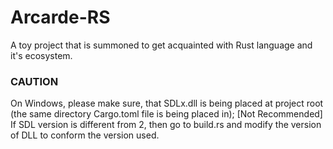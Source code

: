 # Arcarde-RS

A toy project that is summoned to get acquainted with Rust language and it's ecosystem.


### CAUTION

On Windows, please make sure, that SDLx.dll is being placed at project root (the same directory Cargo.toml file is being placed in);
[Not Recommended] If SDL version is different from 2, then go to build.rs and modify the version of DLL to conform the version used.
